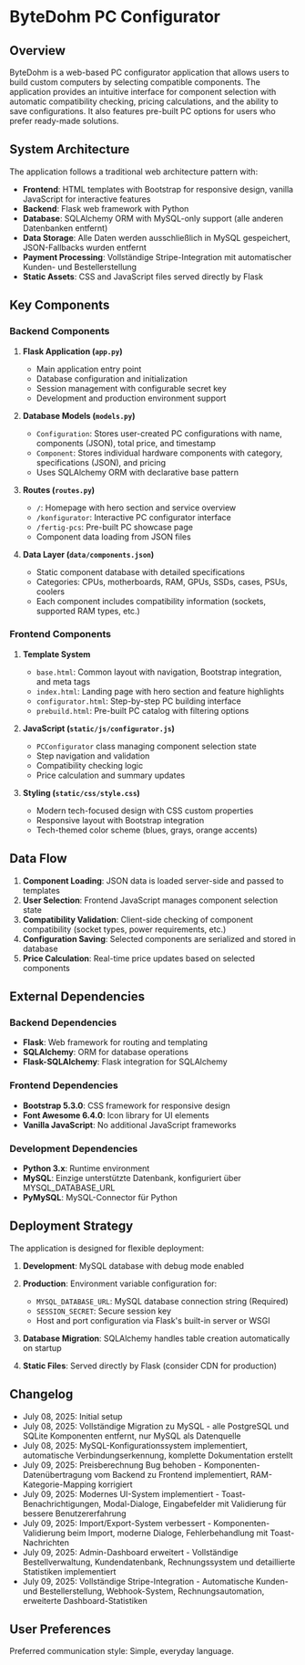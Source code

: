 # ByteDohm PC Configurator

## Overview

ByteDohm is a web-based PC configurator application that allows users to build custom computers by selecting compatible components. The application provides an intuitive interface for component selection with automatic compatibility checking, pricing calculations, and the ability to save configurations. It also features pre-built PC options for users who prefer ready-made solutions.

## System Architecture

The application follows a traditional web architecture pattern with:

- **Frontend**: HTML templates with Bootstrap for responsive design, vanilla JavaScript for interactive features
- **Backend**: Flask web framework with Python
- **Database**: SQLAlchemy ORM with MySQL-only support (alle anderen Datenbanken entfernt)
- **Data Storage**: Alle Daten werden ausschließlich in MySQL gespeichert, JSON-Fallbacks wurden entfernt
- **Payment Processing**: Vollständige Stripe-Integration mit automatischer Kunden- und Bestellerstellung
- **Static Assets**: CSS and JavaScript files served directly by Flask

## Key Components

### Backend Components

1. **Flask Application (`app.py`)**
   - Main application entry point
   - Database configuration and initialization
   - Session management with configurable secret key
   - Development and production environment support

2. **Database Models (`models.py`)**
   - `Configuration`: Stores user-created PC configurations with name, components (JSON), total price, and timestamp
   - `Component`: Stores individual hardware components with category, specifications (JSON), and pricing
   - Uses SQLAlchemy ORM with declarative base pattern

3. **Routes (`routes.py`)**
   - `/`: Homepage with hero section and service overview
   - `/konfigurator`: Interactive PC configurator interface
   - `/fertig-pcs`: Pre-built PC showcase page
   - Component data loading from JSON files

4. **Data Layer (`data/components.json`)**
   - Static component database with detailed specifications
   - Categories: CPUs, motherboards, RAM, GPUs, SSDs, cases, PSUs, coolers
   - Each component includes compatibility information (sockets, supported RAM types, etc.)

### Frontend Components

1. **Template System**
   - `base.html`: Common layout with navigation, Bootstrap integration, and meta tags
   - `index.html`: Landing page with hero section and feature highlights
   - `configurator.html`: Step-by-step PC building interface
   - `prebuild.html`: Pre-built PC catalog with filtering options

2. **JavaScript (`static/js/configurator.js`)**
   - `PCConfigurator` class managing component selection state
   - Step navigation and validation
   - Compatibility checking logic
   - Price calculation and summary updates

3. **Styling (`static/css/style.css`)**
   - Modern tech-focused design with CSS custom properties
   - Responsive layout with Bootstrap integration
   - Tech-themed color scheme (blues, grays, orange accents)

## Data Flow

1. **Component Loading**: JSON data is loaded server-side and passed to templates
2. **User Selection**: Frontend JavaScript manages component selection state
3. **Compatibility Validation**: Client-side checking of component compatibility (socket types, power requirements, etc.)
4. **Configuration Saving**: Selected components are serialized and stored in database
5. **Price Calculation**: Real-time price updates based on selected components

## External Dependencies

### Backend Dependencies
- **Flask**: Web framework for routing and templating
- **SQLAlchemy**: ORM for database operations
- **Flask-SQLAlchemy**: Flask integration for SQLAlchemy

### Frontend Dependencies
- **Bootstrap 5.3.0**: CSS framework for responsive design
- **Font Awesome 6.4.0**: Icon library for UI elements
- **Vanilla JavaScript**: No additional JavaScript frameworks

### Development Dependencies
- **Python 3.x**: Runtime environment
- **MySQL**: Einzige unterstützte Datenbank, konfiguriert über MYSQL_DATABASE_URL
- **PyMySQL**: MySQL-Connector für Python

## Deployment Strategy

The application is designed for flexible deployment:

1. **Development**: MySQL database with debug mode enabled
2. **Production**: Environment variable configuration for:
   - `MYSQL_DATABASE_URL`: MySQL database connection string (Required)
   - `SESSION_SECRET`: Secure session key
   - Host and port configuration via Flask's built-in server or WSGI

3. **Database Migration**: SQLAlchemy handles table creation automatically on startup
4. **Static Files**: Served directly by Flask (consider CDN for production)

## Changelog

- July 08, 2025: Initial setup
- July 08, 2025: Vollständige Migration zu MySQL - alle PostgreSQL und SQLite Komponenten entfernt, nur MySQL als Datenquelle
- July 08, 2025: MySQL-Konfigurationssystem implementiert, automatische Verbindungserkennung, komplette Dokumentation erstellt
- July 09, 2025: Preisberechnung Bug behoben - Komponenten-Datenübertragung vom Backend zu Frontend implementiert, RAM-Kategorie-Mapping korrigiert
- July 09, 2025: Modernes UI-System implementiert - Toast-Benachrichtigungen, Modal-Dialoge, Eingabefelder mit Validierung für bessere Benutzererfahrung
- July 09, 2025: Import/Export-System verbessert - Komponenten-Validierung beim Import, moderne Dialoge, Fehlerbehandlung mit Toast-Nachrichten
- July 09, 2025: Admin-Dashboard erweitert - Vollständige Bestellverwaltung, Kundendatenbank, Rechnungssystem und detaillierte Statistiken implementiert
- July 09, 2025: Vollständige Stripe-Integration - Automatische Kunden- und Bestellerstellung, Webhook-System, Rechnungsautomation, erweiterte Dashboard-Statistiken

## User Preferences

Preferred communication style: Simple, everyday language.